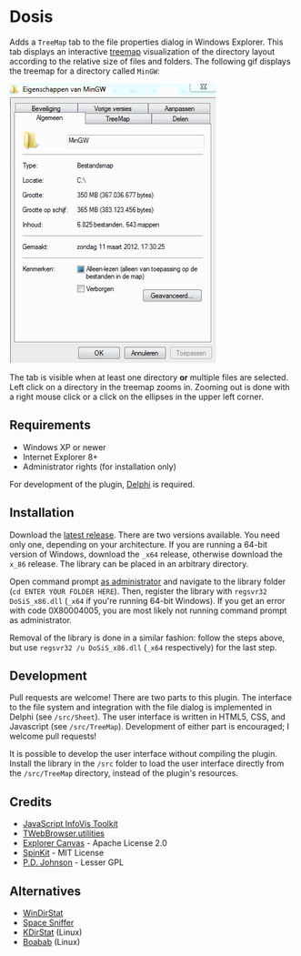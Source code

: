 Dosis
=====
Adds a `TreeMap` tab to the file properties dialog in Windows Explorer. This tab displays an interactive [treemap](http://en.wikipedia.org/wiki/Treemapping) visualization of the directory layout according to the relative size of files and folders. The following gif displays the treemap for a directory called `MinGW`:

![Demo](https://raw.githubusercontent.com/nielsAD/Dosis/master/demo.gif)

The tab is visible when at least one directory **or** multiple files are selected. Left click on a directory in the treemap zooms in. Zooming out is done with a right mouse click or a click on the ellipses in the upper left corner.

Requirements
------------
* Windows XP or newer
* Internet Explorer 8+
* Administrator rights (for installation only)

For development of the plugin, [Delphi](http://www.embarcadero.com/products/delphi) is required.

Installation
------------
Download the [latest release](https://github.com/nielsAD/Dosis/releases/latest). There are two versions available. You need only one, depending on your architecture. If you are running a 64-bit version of Windows, download the `_x64` release, otherwise download the `x_86` release. The library can be placed in an arbitrary directory.

Open command prompt [as administrator](http://www.askvg.com/guide-different-ways-to-open-command-prompt-as-administrator-in-windows/) and navigate to the library folder (`cd ENTER YOUR FOLDER HERE`). Then, register the library with `regsvr32 DoSiS_x86.dll` (`_x64` if you're running 64-bit Windows). If you get an error with code 0X80004005, you are most likely not running command prompt as administrator.

Removal of the library is done in a similar fashion: follow the steps above, but use `regsvr32 /u DoSiS_x86.dll` (`_x64` respectively) for the last step.

Development
-----------
Pull requests are welcome! There are two parts to this plugin. The interface to the file system and integration with the file dialog is implemented in Delphi (see `/src/Sheet`). The user interface is written in HTML5, CSS, and Javascript (see `/src/TreeMap`). Development of either part is encouraged; I welcome pull requests!

It is possible to develop the user interface without compiling the plugin. Install the library in the `/src` folder to load the user interface directly from the `/src/TreeMap` directory, instead of the plugin's resources.

Credits
-------
* [JavaScript InfoVis Toolkit](http://philogb.github.io/jit/)
* [TWebBrowser.utilities](https://github.com/jasonpenny/twebbrowser.utilities)
* [Explorer Canvas](https://code.google.com/p/explorercanvas/) - Apache License 2.0
* [SpinKit](http://tobiasahlin.com/spinkit/) - MIT License
* [P.D. Johnson](http://delphidabbler.com/articles?article=18) - Lesser GPL

Alternatives
------------
* [WinDirStat](https://windirstat.info/)
* [Space Sniffer](http://www.uderzo.it/main_products/space_sniffer/index.html)
* [KDirStat](http://kdirstat.sourceforge.net/) (Linux)
* [Boabab](https://wiki.gnome.org/Apps/Baobab) (Linux)

